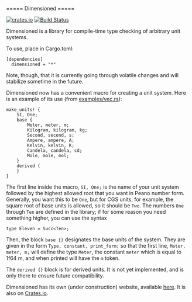 ===== Dimensioned =====

[![crates.io](https://img.shields.io/crates/v/dimensioned.svg)](https://crates.io/crates/dimensioned)
[![Build Status](https://travis-ci.org/paholg/dimensioned.svg?branch=master)](https://travis-ci.org/paholg/dimensioned)


Dimensioned is a library for compile-time type checking of arbitrary unit systems.

To use, place in Cargo.toml:

```
[dependencies]
  dimensioned = "*"
```

Note, though, that it is currently going through volatile changes and will stabilize
sometime in the future.

Dimensioned now has a convenient macro for creating a unit system. Here is an example of
its use (from
[examples/vec.rs](https://github.com/paholg/dimensioned/blob/master/examples/vec.rs)):

```
make_units! {
    SI, One;
    base {
        Meter, meter, m;
        Kilogram, kilogram, kg;
        Second, second, s;
        Ampere, ampere, A;
        Kelvin, kelvin, K;
        Candela, candela, cd;
        Mole, mole, mol;
    }
    derived {
    }
}
```

The first line inside the macro, `SI, One;` is the name of your unit system followed by
the highest allowed root that you want in Peano number form. Generally, you want this to
be `One`, but for CGS units, for example, the square root of base units is allowed, so
it should be `Two`. The numbers `One` through `Ten` are defined in the library; if for
some reason you need something higher, you can use the syntax

```type Eleven = Succ<Ten>;```

Then, the block `base {}` designates the base units of the system. They are given in the
form `Type, constant, print_form;` so that the first line, `Meter, meter, m;` will
define the type `Meter`, the constant `meter` which is equal to 1f64 m, and when printed
will have the `m` token.

The `derived {}` block is for derived units. It is not yet implemented, and is only
there to ensure future compatibility.

Dimensioned has its own (under construction) website, available
[here](http://paholg.com/dimensioned/).  It is also on
[Crates.io](https://crates.io/crates/dimensioned/).
